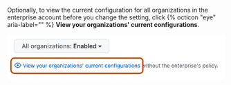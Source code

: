 Optionally, to view the current configuration for all organizations in the enterprise account before you change the setting, click {% octicon "eye" aria-label="" %} **View your organizations' current configurations**.

  ![Screenshot of a policy in the enterprise settings. A link, labeled "View your organizations' current configurations", is highlighted with an orange outline.](/assets/images/help/business-accounts/view-current-policy-implementation-link.png)
